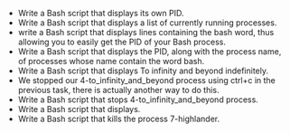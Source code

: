 * Write a Bash script that displays its own PID.
* Write a Bash script that displays a list of currently running processes.
* write a Bash script that displays lines containing the bash word, thus allowing you to easily get the PID of your Bash process.
* Write a Bash script that displays the PID, along with the process name, of processes whose name contain the word bash.
* Write a Bash script that displays To infinity and beyond indefinitely.
* We stopped our 4-to_infinity_and_beyond process using ctrl+c in the previous task, there is actually another way to do this.
* Write a Bash script that stops 4-to_infinity_and_beyond process.
* Write a Bash script that displays.
* Write a Bash script that kills the process 7-highlander.
